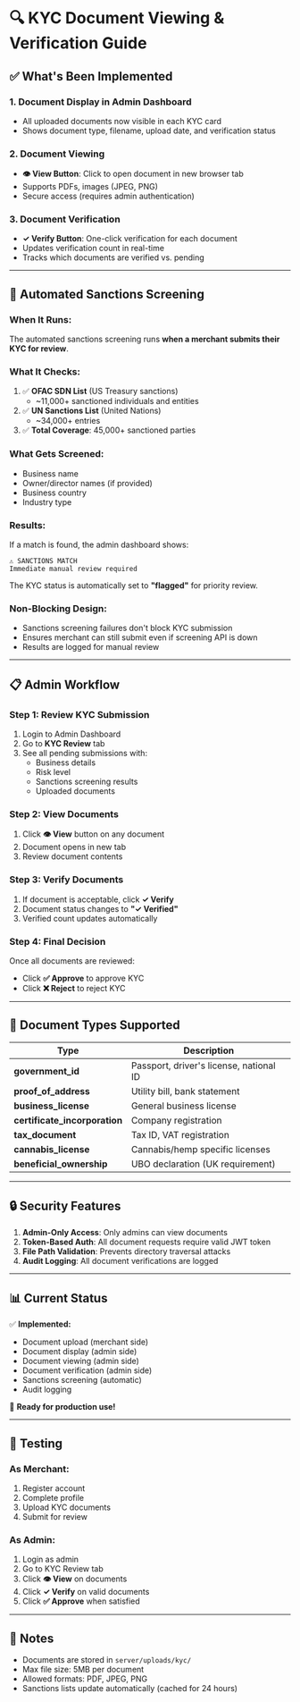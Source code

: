 # 🔍 KYC Document Viewing & Verification Guide

## ✅ What's Been Implemented

### **1. Document Display in Admin Dashboard**
- All uploaded documents now visible in each KYC card
- Shows document type, filename, upload date, and verification status

### **2. Document Viewing**
- **👁️ View Button**: Click to open document in new browser tab
- Supports PDFs, images (JPEG, PNG)
- Secure access (requires admin authentication)

### **3. Document Verification**
- **✓ Verify Button**: One-click verification for each document
- Updates verification count in real-time
- Tracks which documents are verified vs. pending

---

## 🤖 Automated Sanctions Screening

### **When It Runs:**
The automated sanctions screening runs **when a merchant submits their KYC for review**.

### **What It Checks:**
1. ✅ **OFAC SDN List** (US Treasury sanctions)
   - ~11,000+ sanctioned individuals and entities
2. ✅ **UN Sanctions List** (United Nations)
   - ~34,000+ entries
3. ✅ **Total Coverage**: 45,000+ sanctioned parties

### **What Gets Screened:**
- Business name
- Owner/director names (if provided)
- Business country
- Industry type

### **Results:**
If a match is found, the admin dashboard shows:
```
⚠️ SANCTIONS MATCH
Immediate manual review required
```

The KYC status is automatically set to **"flagged"** for priority review.

### **Non-Blocking Design:**
- Sanctions screening failures don't block KYC submission
- Ensures merchant can still submit even if screening API is down
- Results are logged for manual review

---

## 📋 Admin Workflow

### **Step 1: Review KYC Submission**
1. Login to Admin Dashboard
2. Go to **KYC Review** tab
3. See all pending submissions with:
   - Business details
   - Risk level
   - Sanctions screening results
   - Uploaded documents

### **Step 2: View Documents**
1. Click **👁️ View** button on any document
2. Document opens in new tab
3. Review document contents

### **Step 3: Verify Documents**
1. If document is acceptable, click **✓ Verify**
2. Document status changes to **"✓ Verified"**
3. Verified count updates automatically

### **Step 4: Final Decision**
Once all documents are reviewed:
- Click **✅ Approve** to approve KYC
- Click **❌ Reject** to reject KYC

---

## 🎯 Document Types Supported

| Type | Description |
|------|-------------|
| **government_id** | Passport, driver's license, national ID |
| **proof_of_address** | Utility bill, bank statement |
| **business_license** | General business license |
| **certificate_incorporation** | Company registration |
| **tax_document** | Tax ID, VAT registration |
| **cannabis_license** | Cannabis/hemp specific licenses |
| **beneficial_ownership** | UBO declaration (UK requirement) |

---

## 🔒 Security Features

1. **Admin-Only Access**: Only admins can view documents
2. **Token-Based Auth**: All document requests require valid JWT token
3. **File Path Validation**: Prevents directory traversal attacks
4. **Audit Logging**: All document verifications are logged

---

## 📊 Current Status

✅ **Implemented:**
- Document upload (merchant side)
- Document display (admin side)
- Document viewing (admin side)
- Document verification (admin side)
- Sanctions screening (automatic)
- Audit logging

🎉 **Ready for production use!**

---

## 🚀 Testing

### **As Merchant:**
1. Register account
2. Complete profile
3. Upload KYC documents
4. Submit for review

### **As Admin:**
1. Login as admin
2. Go to KYC Review tab
3. Click **👁️ View** on documents
4. Click **✓ Verify** on valid documents
5. Click **✅ Approve** when satisfied

---

## 📝 Notes

- Documents are stored in `server/uploads/kyc/`
- Max file size: 5MB per document
- Allowed formats: PDF, JPEG, PNG
- Sanctions lists update automatically (cached for 24 hours)


